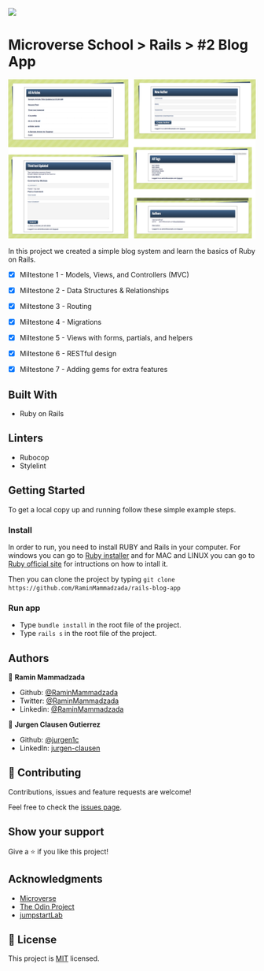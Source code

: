 ![](https://img.shields.io/badge/Microverse-blueviolet)

# Microverse School > Rails > #2 Blog App

![screenshot](./images_for_readme/screenshots.png)

In this project we created a simple blog system and learn the basics of Ruby on Rails.

- [x] Miltestone 1 - Models, Views, and Controllers (MVC)
- [x] Miltestone 2 - Data Structures & Relationships
- [x] Miltestone 3 - Routing
- [x] Miltestone 4 - Migrations
- [x] Miltestone 5 - Views with forms, partials, and helpers
- [x] Miltestone 6 - RESTful design
- [x] Miltestone 7 - Adding gems for extra features


## Built With
- Ruby on Rails

## Linters
- Rubocop
- Stylelint

## Getting Started

To get a local copy up and running follow these simple example steps.

### Install
In order to run, you need to install RUBY and Rails in your computer. For windows you can go to [Ruby installer](https://rubyinstaller.org/) and for MAC and LINUX you can go to [Ruby official site](https://www.ruby-lang.org/en/downloads/) for intructions on how to intall it.

Then you can clone the project by typing ```git clone https://github.com/RaminMammadzada/rails-blog-app```

### Run app
- Type ```bundle install``` in the root file of the project. 
- Type ```rails s``` in the root file of the project. 

## Authors

👤 **Ramin Mammadzada**

- Github: [@RaminMammadzada](https://github.com/RaminMammadzada)
- Twitter: [@RaminMammadzada](https://twitter.com/RaminMammadzada)
- Linkedin: [@RaminMammadzada](https://www.linkedin.com/in/raminmammadzada) 

👤 **Jurgen Clausen Gutierrez**

- Github: [@jurgen1c](https://github.com/jurgen1c)
- LinkedIn: [jurgen-clausen](https://www.linkedin.com/in/jurgen-clausen-2740061a9/)

## 🤝 Contributing

Contributions, issues and feature requests are welcome!

Feel free to check the [issues page](issues/).

## Show your support

Give a ⭐️ if you like this project!

## Acknowledgments

- [Microverse](https://www.microverse.org/)
- [The Odin Project](https://www.theodinproject.com/courses/databases/lessons/sql)
- [jumpstartLab](http://tutorials.jumpstartlab.com/projects/blogger.html)


## 📝 License

This project is [MIT](lic.url) licensed.
